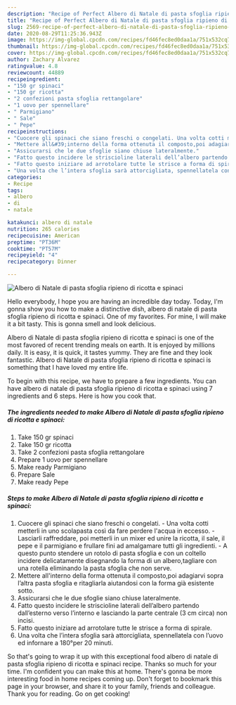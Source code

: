 ```yaml
---
description: "Recipe of Perfect Albero di Natale di pasta sfoglia ripieno di ricotta e spinaci"
title: "Recipe of Perfect Albero di Natale di pasta sfoglia ripieno di ricotta e spinaci"
slug: 2569-recipe-of-perfect-albero-di-natale-di-pasta-sfoglia-ripieno-di-ricotta-e-spinaci
date: 2020-08-29T11:25:36.943Z
image: https://img-global.cpcdn.com/recipes/fd46fec8ed0daa1a/751x532cq70/albero-di-natale-di-pasta-sfoglia-ripieno-di-ricotta-e-spinaci-recipe-main-photo.jpg
thumbnail: https://img-global.cpcdn.com/recipes/fd46fec8ed0daa1a/751x532cq70/albero-di-natale-di-pasta-sfoglia-ripieno-di-ricotta-e-spinaci-recipe-main-photo.jpg
cover: https://img-global.cpcdn.com/recipes/fd46fec8ed0daa1a/751x532cq70/albero-di-natale-di-pasta-sfoglia-ripieno-di-ricotta-e-spinaci-recipe-main-photo.jpg
author: Zachary Alvarez
ratingvalue: 4.8
reviewcount: 44889
recipeingredient:
- "150 gr spinaci"
- "150 gr ricotta"
- "2 confezioni pasta sfoglia rettangolare"
- "1 uovo per spennellare"
- " Parmigiano"
- " Sale"
- " Pepe"
recipeinstructions:
- "Cuocere gli spinaci che siano freschi o congelati. Una volta cotti metterli in uno scolapasta così da fare perdere l&#39;acqua in eccesso. Lasciarli raffreddare, poi metterli in un mixer ed unire la ricotta, il sale, il pepe e il parmigiano e frullare fini ad amalgamare tutti gli ingredienti.  A questo punto stendere un rotolo di pasta sfoglia e con un coltello incidere delicatamente disegnando la forma di un albero,tagliare con una rotella eliminando la pasta sfoglia che non serve."
- "Mettere all&#39;interno della forma ottenuta il composto,poi adagiarvi sopra l’altra pasta sfoglia e ritagliarla aiutandosi con la forma già esistente sotto."
- "Assicurarsi che le due sfoglie siano chiuse lateralmente."
- "Fatto questo incidere le striscioline laterali dell’albero partendo dall’esterno verso l’interno e lasciando la parte centrale (3 cm circa) non incisi."
- "Fatto questo iniziare ad arrotolare tutte le strisce a forma di spirale."
- "Una volta che l’intera sfoglia sarà attorcigliata, spennellatela con l’uovo ed infornare a 180°per 20 minuti."
categories:
- Recipe
tags:
- albero
- di
- natale

katakunci: albero di natale 
nutrition: 265 calories
recipecuisine: American
preptime: "PT36M"
cooktime: "PT57M"
recipeyield: "4"
recipecategory: Dinner

---
```



![Albero di Natale di pasta sfoglia ripieno di ricotta e spinaci](https://img-global.cpcdn.com/recipes/fd46fec8ed0daa1a/751x532cq70/albero-di-natale-di-pasta-sfoglia-ripieno-di-ricotta-e-spinaci-recipe-main-photo.jpg)

Hello everybody, I hope you are having an incredible day today. Today, I'm gonna show you how to make a distinctive dish, albero di natale di pasta sfoglia ripieno di ricotta e spinaci. One of my favorites. For mine, I will make it a bit tasty. This is gonna smell and look delicious.

Albero di Natale di pasta sfoglia ripieno di ricotta e spinaci is one of the most favored of recent trending meals on earth. It is enjoyed by millions daily. It is easy, it is quick, it tastes yummy. They are fine and they look fantastic. Albero di Natale di pasta sfoglia ripieno di ricotta e spinaci is something that I have loved my entire life.




To begin with this recipe, we have to prepare a few ingredients. You can have albero di natale di pasta sfoglia ripieno di ricotta e spinaci using 7 ingredients and 6 steps. Here is how you cook that.

<!--inarticleads1-->

##### The ingredients needed to make Albero di Natale di pasta sfoglia ripieno di ricotta e spinaci:

1. Take 150 gr spinaci
1. Take 150 gr ricotta
1. Take 2 confezioni pasta sfoglia rettangolare
1. Prepare 1 uovo per spennellare
1. Make ready  Parmigiano
1. Prepare  Sale
1. Make ready  Pepe




<!--inarticleads2-->

##### Steps to make Albero di Natale di pasta sfoglia ripieno di ricotta e spinaci:

1. Cuocere gli spinaci che siano freschi o congelati. - Una volta cotti metterli in uno scolapasta così da fare perdere l&#39;acqua in eccesso. - Lasciarli raffreddare, poi metterli in un mixer ed unire la ricotta, il sale, il pepe e il parmigiano e frullare fini ad amalgamare tutti gli ingredienti.  - A questo punto stendere un rotolo di pasta sfoglia e con un coltello incidere delicatamente disegnando la forma di un albero,tagliare con una rotella eliminando la pasta sfoglia che non serve.
1. Mettere all&#39;interno della forma ottenuta il composto,poi adagiarvi sopra l’altra pasta sfoglia e ritagliarla aiutandosi con la forma già esistente sotto.
1. Assicurarsi che le due sfoglie siano chiuse lateralmente.
1. Fatto questo incidere le striscioline laterali dell’albero partendo dall’esterno verso l’interno e lasciando la parte centrale (3 cm circa) non incisi.
1. Fatto questo iniziare ad arrotolare tutte le strisce a forma di spirale.
1. Una volta che l’intera sfoglia sarà attorcigliata, spennellatela con l’uovo ed infornare a 180°per 20 minuti.




So that's going to wrap it up with this exceptional food albero di natale di pasta sfoglia ripieno di ricotta e spinaci recipe. Thanks so much for your time. I'm confident you can make this at home. There's gonna be more interesting food in home recipes coming up. Don't forget to bookmark this page in your browser, and share it to your family, friends and colleague. Thank you for reading. Go on get cooking!
